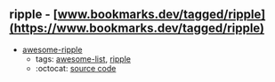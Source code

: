 ripple - [www.bookmarks.dev/tagged/ripple](https://www.bookmarks.dev/tagged/ripple)
---
* [awesome-ripple](https://github.com/vhpoet/awesome-ripple#readme)
    * tags: [awesome-list](../tagged/awesome-list.md), [ripple](../tagged/ripple.md)
    * :octocat: [source code](https://github.com/vhpoet/awesome-ripple#readme)
